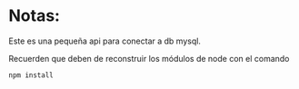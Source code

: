 # Notas:

Este es una pequeña api para conectar a db mysql.

Recuerden que deben de reconstruir los módulos de node con el comando

```
npm install
```
